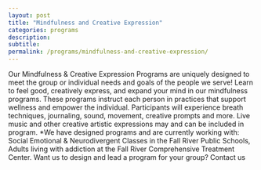 ```yaml
---
layout: post
title: "Mindfulness and Creative Expression"
categories: programs
description:
subtitle:
permalink: /programs/mindfulness-and-creative-expression/
---
```



Our Mindfulness & Creative Expression Programs are uniquely designed to meet the group or individual needs and goals of the people we serve!
Learn to feel good, creatively express, and expand your mind in our mindfulness programs. These programs instruct each person in practices that support wellness and empower the individual. Participants will experience breath techniques, journaling, sound, movement, creative prompts and more.
Live music and other creative artistic expressions may and can be included in program. 
*We have designed programs and are currently working with: Social Emotional & Neurodivergent Classes in the Fall River Public Schools, Adults living with addiction at the Fall River Comprehensive Treatment Center. Want us to design and lead a program for your group? Contact us
